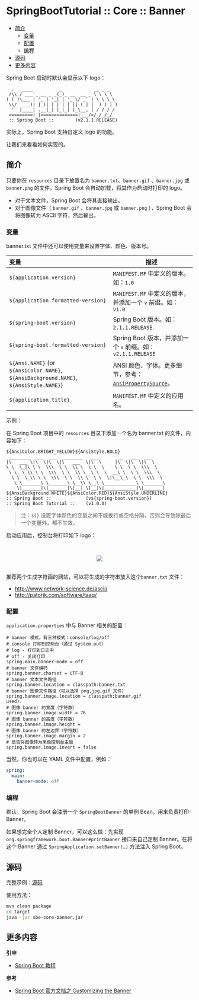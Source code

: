 # SpringBootTutorial :: Core :: Banner

<!-- TOC depthFrom:2 depthTo:3 -->

- [简介](#简介)
    - [变量](#变量)
    - [配置](#配置)
    - [编程](#编程)
- [源码](#源码)
- [更多内容](#更多内容)

<!-- /TOC -->

Spring Boot 启动时默认会显示以下 logo：

```
  .   ____          _            __ _ _
 /\\ / ___'_ __ _ _(_)_ __  __ _ \ \ \ \
( ( )\___ | '_ | '_| | '_ \/ _` | \ \ \ \
 \\/  ___)| |_)| | | | | || (_| |  ) ) ) )
  '  |____| .__|_| |_|_| |_\__, | / / / /
 =========|_|==============|___/=/_/_/_/
 :: Spring Boot ::        (v2.1.1.RELEASE)
```

实际上，Spring Boot 支持自定义 logo 的功能。

让我们来看看如何实现的。

## 简介

只要你在 `resources` 目录下放置名为 `banner.txt`、`banner.gif` 、`banner.jpg` 或 `banner.png` 的文件，Spring Boot 会自动加载，将其作为启动时打印的 logo。

- 对于文本文件，Spring Boot 会将其直接输出。
- 对于图像文件（ `banner.gif` 、`banner.jpg` 或 `banner.png` ），Spring Boot 会将图像转为 ASCII 字符，然后输出。

### 变量

banner.txt 文件中还可以使用变量来设置字体、颜色、版本号。

| 变量                                                                                   | 描述                                                                                                                                                                                                                              |
| :------------------------------------------------------------------------------------- | --------------------------------------------------------------------------------------------------------------------------------------------------------------------------------------------------------------------------------- |
| `${application.version}`                                                               | `MANIFEST.MF` 中定义的版本。如：`1.0`                                                                                                                                                                                             |
| `${application.formatted-version}`                                                     | `MANIFEST.MF` 中定义的版本，并添加一个 `v` 前缀。如：`v1.0`                                                                                                                                                                       |
| `${spring-boot.version}`                                                               | Spring Boot 版本。如：`2.1.1.RELEASE`.                                                                                                                                                                                            |
| `${spring-boot.formatted-version}`                                                     | Spring Boot 版本，并添加一个 `v` 前缀。如：`v2.1.1.RELEASE`                                                                                                                                                                       |
| `${Ansi.NAME}` (or `${AnsiColor.NAME}`, `${AnsiBackground.NAME}`, `${AnsiStyle.NAME}`) | ANSI 颜色、字体。更多细节，参考：[`AnsiPropertySource`](https://github.com/spring-projects/spring-boot/tree/v2.1.1.RELEASE/spring-boot-project/spring-boot/src/main/java/org/springframework/boot/ansi/AnsiPropertySource.java)。 |
| `${application.title}`                                                                 | `MANIFEST.MF` 中定义的应用名。                                                                                                                                                                                                    |

示例：

在 Spring Boot 项目中的 `resources` 目录下添加一个名为 banner.txt 的文件，内容如下：

```
${AnsiColor.BRIGHT_YELLOW}${AnsiStyle.BOLD}
 ________  ___  ___  ________   ___       __   ___  ___
|\   ___ \|\  \|\  \|\   ___  \|\  \     |\  \|\  \|\  \
\ \  \_|\ \ \  \\\  \ \  \\ \  \ \  \    \ \  \ \  \\\  \
 \ \  \ \\ \ \  \\\  \ \  \\ \  \ \  \  __\ \  \ \  \\\  \
  \ \  \_\\ \ \  \\\  \ \  \\ \  \ \  \|\__\_\  \ \  \\\  \
   \ \_______\ \_______\ \__\\ \__\ \____________\ \_______\
    \|_______|\|_______|\|__| \|__|\|____________|\|_______|
${AnsiBackground.WHITE}${AnsiColor.RED}${AnsiStyle.UNDERLINE}
:: Spring Boot ::             (v${spring-boot.version})
:: Spring Boot Tutorial ::    (v1.0.0)
```

> 注：`${}` 设置字体颜色的变量之间不能换行或空格分隔，否则会导致除最后一个变量外，都不生效。

启动应用后，控制台将打印如下 logo：

<br><div align="center"><img src="https://raw.githubusercontent.com/dunwu/images/master/snap/20181221231330.png"/></div><br>

推荐两个生成字符画的网站，可以将生成的字符串放入这个`banner.txt` 文件：

- <http://www.network-science.de/ascii/>
- <http://patorjk.com/software/taag/>

### 配置

`application.properties` 中与 Banner 相关的配置：

```properties
# banner 模式。有三种模式：console/log/off
# console 打印到控制台（通过 System.out）
# log - 打印到日志中
# off - 关闭打印
spring.main.banner-mode = off
# banner 文件编码
spring.banner.charset = UTF-8
# banner 文本文件路径
spring.banner.location = classpath:banner.txt
# banner 图像文件路径（可以选择 png,jpg,gif 文件）
spring.banner.image.location = classpath:banner.gif
used).
# 图像 banner 的宽度（字符数）
spring.banner.image.width = 76
# 图像 banner 的高度（字符数）
spring.banner.image.height =
# 图像 banner 的左边界（字符数）
spring.banner.image.margin = 2
# 是否将图像转为黑色控制台主题
spring.banner.image.invert = false
```

当然，你也可以在 YAML 文件中配置，例如：

```yml
spring:
  main:
    banner-mode: off
```

### 编程

默认，Spring Boot 会注册一个 `SpringBootBanner` 的单例 Bean，用来负责打印 Banner。

如果想完全个人定制 Banner，可以这么做：先实现 `org.springframework.boot.Banner#printBanner` 接口来自己定制 Banner。在将这个 Banner 通过 `SpringApplication.setBanner(…)` 方法注入 Spring Boot。

## 源码

完整示例：[源码](https://github.com/dunwu/spring-boot-tutorial/tree/master/codes/core/sbe-core-banner)

使用方法：

```bash
mvn clean package
cd target
java -jar sbe-core-banner.jar
```

## 更多内容

**引申**

- [Spring Boot 教程](https://github.com/dunwu/spring-boot-tutorial)

**参考**

- [Spring Boot 官方文档之 Customizing the Banner](https://docs.spring.io/spring-boot/docs/current/reference/htmlsingle/#boot-features-banner)
